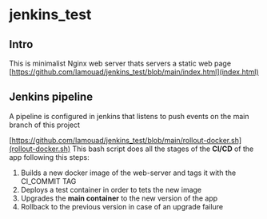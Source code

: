 # jenkins_test

## Intro
This is minimalist Nginx web server thats servers a static web page [https://github.com/Iamouad/jenkins_test/blob/main/index.html](index.html)
<br>

## Jenkins pipeline

A pipeline is configured in jenkins that listens to push events on the main branch of this project

[https://github.com/Iamouad/jenkins_test/blob/main/rollout-docker.sh](rollout-docker.sh)
This bash script does all the stages of the **CI/CD** of the app following  this steps:
1. Builds a new docker image of the web-server and tags it with the CI_COMMIT TAG
2. Deploys a test container in order to tets the new image
3. Upgrades the **main container** to the new version of the app
4. Rollback to the previous version in case of an upgrade failure
